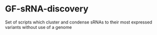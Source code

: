 # GF-sRNA-discovery
Set of scripts which cluster and condense sRNAs to their most expressed variants without use of a genome
